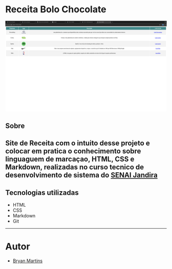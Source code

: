 #  Receita Bolo Chocolate
![](./screenshot/image.png)


## Sobre
Site de Receita com  o intuito desse projeto e colocar em pratica o conhecimento sobre linguaguem de marcaçao, HTML, CSS e Markdown, realizadas no curso tecnico de desenvolvimento de sistema do [SENAI Jandira](https://sp.senai.br/unidade/jandira/)
---
## Tecnologias utilizadas 
- HTML
- CSS
- Markdown
- Git

---
# Autor 
- [Bryan Martins]()
